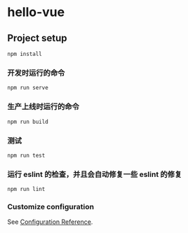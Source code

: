 # hello-vue

## Project setup
```
npm install
```

### 开发时运行的命令
```
npm run serve
```

### 生产上线时运行的命令
```
npm run build
```

### 测试
```
npm run test
```

### 运行 eslint 的检查，并且会自动修复一些 eslint 的修复
```
npm run lint
```

### Customize configuration
See [Configuration Reference](https://cli.vuejs.org/config/).
